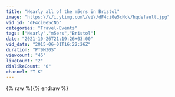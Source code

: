 ```yaml
---
title: "Nearly all of the m5ers in Bristol"
image: "https:\/\/i.ytimg.com\/vi\/dF4ci0e5cNo\/hqdefault.jpg"
vid_id: "dF4ci0e5cNo"
categories: "Travel-Events"
tags: ["Nearly","m5ers","Bristol"]
date: "2021-10-26T21:19:26+03:00"
vid_date: "2015-06-01T16:22:26Z"
duration: "PT9M30S"
viewcount: "46"
likeCount: "2"
dislikeCount: "0"
channel: "T K"
---
```

{% raw %}{% endraw %}
